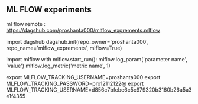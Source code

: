 ## ML FLOW experiments



ml flow remote : https://dagshub.com/proshanta000/mlflow_exprements.mlflow


import dagshub
dagshub.init(repo_owner='proshanta000', repo_name='mlflow_exprements', mlflow=True)

import mlflow
with mlflow.start_run():
  mlflow.log_param('parameter name', 'value')
  mlflow.log_metric('metric name', 1)



export MLFLOW_TRACKING_USERNAME=proshanta000
export MLFLOW_TRACKING_PASSWORD=pro12112122@
export MLFLOW_TRACKING_USERNAME=d856c7bfcbe6c5c979320b3160b26a5a3e1f4355